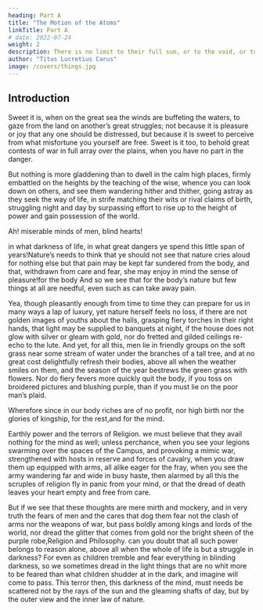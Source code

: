 ```yaml
---
heading: Part A
title: "The Motion of the Atoms"
linkTitle: Part A
# date: 2022-07-24
weight: 2
description: There is no limit to their full sum, or to the void, or to the space in which all things are carried on
author: "Titus Lucretius Carus"
image: /covers/things.jpg
---
```



## Introduction

<!-- The calm heights of philosophy. -->

Sweet it is, when on the great sea the winds are buffeting the waters, to gaze from the land on another’s great struggles; not because it is pleasure or joy that any one should be distressed, but because it is sweet to perceive from what misfortune you yourself are free. Sweet is it too, to behold great contests of war in full array over the plains, when you have no part in the danger.

But nothing is more gladdening than to dwell in the calm high places, firmly embattled on the heights by the teaching of the wise, whence you can look down on others, and see them wandering hither and thither, going astray as they seek the way of life, in strife matching their wits or rival claims of birth, struggling night and day by surpassing effort to rise up to the height of power and gain possession of the world.

Ah! miserable minds of men, blind hearts!

in what darkness of life, in what great dangers ye spend this little span of years!Nature’s needs to think that ye should not see that nature cries aloud for nothing else but that pain may be kept far sundered from the body, and that, withdrawn from care and fear, she may enjoy in mind the sense of pleasure!for the body And so we see that for the body’s nature but few things at all are needful, even such as can take away pain.

Yea, though pleasantly enough from time to time they can prepare for us in many ways a lap of luxury, yet nature herself feels no loss, if there are not golden images of youths about the halls, grasping fiery torches in their right hands, that light may be supplied to banquets at night, if the house does not glow with silver or gleam with gold, nor do fretted and gilded ceilings re-echo to the lute. And yet, for all this, men lie in friendly groups on the soft grass near some stream of water under the branches of a tall tree, and at no great cost delightfully refresh their bodies, above all when the weather smiles on them, and the season of the year bestrews the green grass with flowers. Nor do fiery fevers more quickly quit the body, if you toss on broidered pictures and blushing purple, than if you must lie on the poor man’s plaid.

Wherefore since in our body riches are of no profit, nor high birth nor the glories of kingship, for the rest,and for the mind.

Earthly power and the terrors of Religion. we must believe that they avail nothing for the mind as well; unless perchance, when you see your legions swarming over the spaces of the Campus,  and provoking a mimic war, strengthened with hosts in reserve and forces of cavalry,  when you draw them up equipped with arms,  all alike eager for the fray, when you see the army wandering far and wide in busy haste, then alarmed by all this the scruples of religion fly in panic from your mind, or that the dread of death leaves your heart empty and free from care.

But if we see that these thoughts are mere mirth and mockery, and in very truth the fears of men and the cares that dog them fear not the clash of arms nor the weapons of war, but pass boldly among kings and lords of the world, nor dread the glitter that comes from gold nor the bright sheen of the purple robe,Religion and Philosophy. can you doubt that all such power belongs to reason alone, above all when the whole of life is but a struggle in darkness? For even as children tremble and fear everything in blinding darkness, so we sometimes dread in the light things that are no whit more to be feared than what children shudder at in the dark, and imagine will come to pass. This terror then, this darkness of the mind, must needs be scattered not by the rays of the sun and the gleaming shafts of day, but by the outer view and the inner law of nature.
